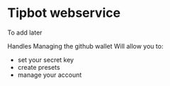 # Tipbot webservice

To add later

Handles Managing the github wallet
Will allow you to:
- set your secret key
- create presets
- manage your account



